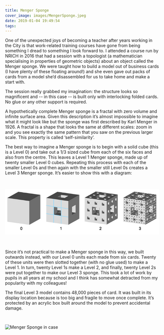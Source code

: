 ```yaml
---
title: Menger Sponge
cover_image: images/MengerSponge.jpeg
date: 2019-01-04 19:49:54
tags:
---
```

One of the unexpected joys of becoming a teacher after years working in the City is that work-related training courses have gone from being something I dread to something I look forward to.  I attended a course run by NRICH in 2016 that had a session with a topologist (a mathematician specialising in properties of geometric objects) about an object called the Menger sponge.  We were taught how to build a model out of business cards (I have plenty of these floating around!) and she even gave out packs of cards from a model she’d disassembled for us to take home and make a start with.

The session really grabbed my imagination: the structure looks so magnificent and -- in this case -- is built only with interlocking folded cards.  No glue or any other support is required.

A hypothetically complete Menger sponge is a fractal with zero volume and infinite surface area.  Given this description it’s almost impossible to imagine what it might look like but the sponge was first described by Karl Menger in 1926.  A fractal is a shape that looks the same at different scales: zoom in and you see exactly the same pattern that you saw on the previous larger scale.  This property is called ‘self-similarity’.

The best way to imagine a Menger sponge is to begin with a solid cube (this is a Level 0) and take out a 1/3 sized cube from each of the six faces and also from the centre.  This leaves a Level 1 Menger sponge, made up of twenty smaller Level 0 cubes.  Repeating this process with each of the smaller Level 0s and then again with the smaller still Level 0s creates a Level 3 Menger sponge.  It’s easier to show this with a diagram:

<br>

![Menger Sponge Diagram](/images/menger_0123_diagram.jpeg)

<br>

Since it’s not practical to make a Menger sponge in this way, we built outwards instead, with our Level 0 units each made from six cards.  Twenty of these units were then slotted together (with no glue used) to make a Level 1.  In turn, twenty Level 1s make a Level 2, and finally, twenty Level 2s were put together to make our Level 3 sponge.  This took a lot of work by pupils in all years at my school and I think has somewhat detracted from my popularity with my colleagues!

The final Level 3 model contains 48,000 pieces of card.  It was built in its display location because is too big and fragile to move once complete.  It’s protected by an acrylic box built around the model to prevent accidental damage.

<br>

<img src="/images/menger_2.jpeg" alt="Menger Sponge in case"
	title="Menger Sponge in case" width="750" height="550" />

<br>



<!-- The volume and surface area of a Menger sponge have fascinating properties as the level of the sponge increases.  See the following link for a description of the maths that gives expressions for both of these: (google sites link provided)

If you’re interested in building a Menger sponge of your own, please see the following video clip that shows how to fold and assemble a 6 card Level 0 unit on which the whole model is based: (link to video)
-->
